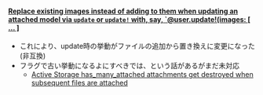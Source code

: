 #### [Replace existing images instead of adding to them when updating an attached model via `update` or `update!` with, say, `@user.update!(images: [ … ]](https://github.com/rails/rails/pull/33303)

* これにより、update時の挙動がファイルの追加から置き換えに変更になった(非互換)
* フラグで古い挙動になるよにすべきでは、という話があるがまだ未対応
  * [Active Storage has_many_attached attachments get destroyed when subsequent files are attached](https://github.com/rails/rails/issues/36374)
